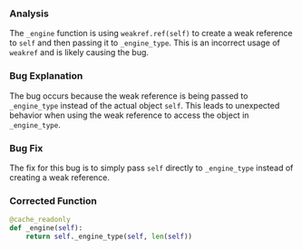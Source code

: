 ### Analysis
The `_engine` function is using `weakref.ref(self)` to create a weak reference to `self` and then passing it to `_engine_type`. This is an incorrect usage of `weakref` and is likely causing the bug.

### Bug Explanation
The bug occurs because the weak reference is being passed to `_engine_type` instead of the actual object `self`. This leads to unexpected behavior when using the weak reference to access the object in `_engine_type`.

### Bug Fix
The fix for this bug is to simply pass `self` directly to `_engine_type` instead of creating a weak reference.

### Corrected Function
```python
@cache_readonly
def _engine(self):
    return self._engine_type(self, len(self))
```